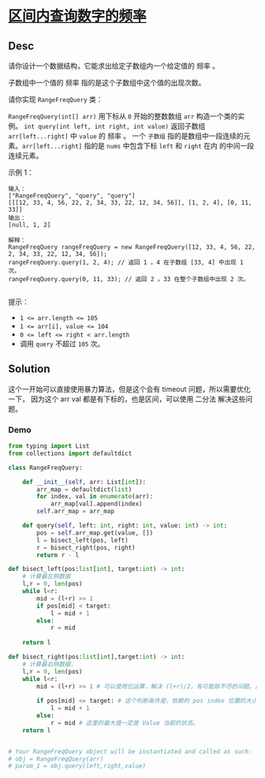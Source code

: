 
# [区间内查询数字的频率](https://leetcode.cn/problems/range-frequency-queries/description/?envType=daily-question&envId=2025-02-18)

## Desc

请你设计一个数据结构，它能求出给定子数组内一个给定值的 频率 。

子数组中一个值的 频率 指的是这个子数组中这个值的出现次数。

请你实现 `RangeFreqQuery` 类：

`RangeFreqQuery(int[] arr)` 用下标从 `0` 开始的整数数组 `arr` 构造一个类的实例。
`int query(int left, int right, int value)` 返回子数组 `arr[left...right]` 中 `value` 的 频率 。
一个 `子数组` 指的是数组中一段连续的元素。`arr[left...right]` 指的是 `nums` 中包含下标 `left` 和 `right` 在内 的中间一段连续元素。

 

示例 1：
```
输入：
["RangeFreqQuery", "query", "query"]
[[[12, 33, 4, 56, 22, 2, 34, 33, 22, 12, 34, 56]], [1, 2, 4], [0, 11, 33]]
输出：
[null, 1, 2]

解释：
RangeFreqQuery rangeFreqQuery = new RangeFreqQuery([12, 33, 4, 56, 22, 2, 34, 33, 22, 12, 34, 56]);
rangeFreqQuery.query(1, 2, 4); // 返回 1 。4 在子数组 [33, 4] 中出现 1 次。
rangeFreqQuery.query(0, 11, 33); // 返回 2 。33 在整个子数组中出现 2 次。
 
```
提示：

- `1 <= arr.length <= 105`
- `1 <= arr[i], value <= 104`
- `0 <= left <= right < arr.length`
- 调用 `query` 不超过 `105` 次。

## Solution

这个一开始可以直接使用暴力算法，但是这个会有 timeout 问题，所以需要优化一下，
因为这个 arr val 都是有下标的，也是区间，可以使用 二分法 解决这些问题。

### Demo
```python
from typing import List
from collections import defaultdict

class RangeFreqQuery:

    def __init__(self, arr: List[int]):
        arr_map = defaultdict(list)
        for index, val in enumerate(arr):
            arr_map[val].append(index)
        self.arr_map = arr_map

    def query(self, left: int, right: int, value: int) -> int:
        pos = self.arr_map.get(value, [])
        l = bisect_left(pos, left)
        r = bisect_right(pos, right)
        return r - l

def bisect_left(pos:list[int], target:int) -> int:
    # 计算最左侧数据
    l,r = 0, len(pos)
    while l<r:
        mid = (l+r) >> 1
        if pos[mid] < target:
            l = mid + 1
        else:
            r = mid
    
    return l

def bisect_right(pos:list[int],target:int) -> int:
    # 计算最右侧数据，
    l,r = 0, len(pos)
    while l<r:
        mid = (l+r) >> 1 # 可以使用位运算，解决 (l+r)/2，有可能除不尽的问题。比如 2+6中间是几？
        
        if pos[mid] <= target: # 这个判断条件是，依赖的 pos index 位置的大小。
            l = mid + 1
        else:
            r = mid # 这里的最大值一定是 Value 当前的状态。
    return l


# Your RangeFreqQuery object will be instantiated and called as such:
# obj = RangeFreqQuery(arr)
# param_1 = obj.query(left,right,value)
```


